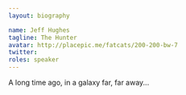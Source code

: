 ```yaml
---
layout: biography

name: Jeff Hughes
tagline: The Hunter
avatar: http://placepic.me/fatcats/200-200-bw-7 
twitter: 
roles: speaker 
---
```

A long time ago, in a galaxy far, far away...
